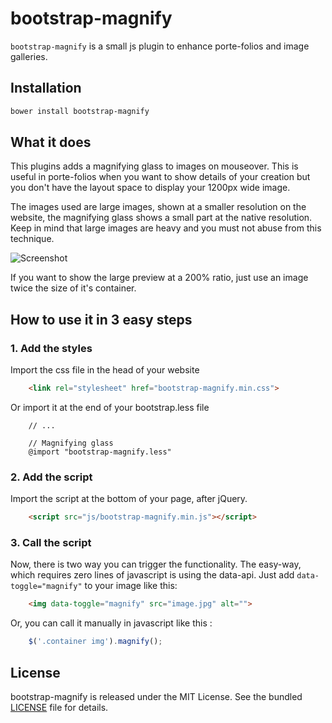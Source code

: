 # bootstrap-magnify

`bootstrap-magnify` is a small js plugin to enhance porte-folios and image galleries.


## Installation

```bash
bower install bootstrap-magnify
```


## What it does

This plugins adds a magnifying glass to images on mouseover. This is useful in porte-folios when you want to show
details of your creation but you don't have the layout space to display your 1200px wide image.

The images used are large images, shown at a smaller resolution on the website, the magnifying glass shows a small part
at the native resolution. Keep in mind that large images are heavy and you must not abuse from this technique.

![Screenshot](https://raw.github.com/marcaube/bootstrap-magnify/master/example/screenshot.png)

If you want to show the large preview at a 200% ratio, just use an image twice the size of it's container.


## How to use it in 3 easy steps

### 1. Add the styles

Import the css file in the head of your website

``` html
    <link rel="stylesheet" href="bootstrap-magnify.min.css">
```

Or import it at the end of your bootstrap.less file

```less
    // ...

    // Magnifying glass
    @import "bootstrap-magnify.less"
```

### 2. Add the script

Import the script at the bottom of your page, after jQuery.

``` html
    <script src="js/bootstrap-magnify.min.js"></script>
```

### 3. Call the script

Now, there is two way you can trigger the functionality. The easy-way, which requires zero lines of javascript is using
the data-api. Just add `data-toggle="magnify"` to your image like this:

``` html
    <img data-toggle="magnify" src="image.jpg" alt="">
```

Or, you can call it manually in javascript like this :

``` js
    $('.container img').magnify();
```


## License

bootstrap-magnify is released under the MIT License. See the bundled [LICENSE]() file for details.
